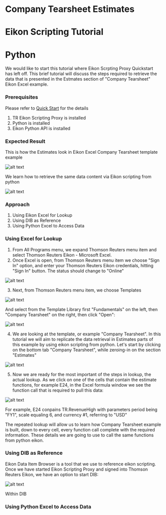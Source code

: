 # Company Tearsheet Estimates
# Eikon Scripting Tutorial
# Python

We would like to start this tutorial where Eikon Scrpting Proxy Quickstart has left off.  This brief tutorial will discuss the steps required to retrieve the data that is presented in the Estmates section of "Company Tearsheet" Eikon Excel example.

### Prerequisites

Please refer to [Quick Start](https://developers.thomsonreuters.com/tr-eikon-scripting-apis-eap-limited-access/eikon-web-and-scripting-apis-beta/quick-start) for the details

1. TR Eikon Scripting Proxy is installed
2. Python is installed
3. Eikon Python API is installed

### Expected Result

This is how the Estimates look in Eikon Excel Company Tearsheet template example

![alt text](https://github.com/zfarberov/TR-Tutorials/blob/master/excelEstimatesCropped.jpg "Excel Company Tearsheet Estimates")

We learn how to retrieve the same data content via Eikon scripting from python

![alt text](https://github.com/zfarberov/TR-Tutorials/blob/master/pythonEstimatesCropped.jpg "Same data content, python")

### Approach

1. Using Eikon Excel for Lookup
2. Using DIB as Reference
3. Using Python Excel to Access Data

### Using Excel for Lookup

1. From All Programs menu, we expand Thomson Reuters menu item and select Thomson Reuters Eikon - Microsoft Excel.
2. Once Excel is open, from Thomson Reuters menu item we choose "Sign In" option, and enter your Thomson Reuters Eikon credentials, hitting "Sign In" button.  The status should change to "Online"

 ![alt text](https://github.com/zfarberov/TR-Tutorials/blob/master/EikonExcelSignIn.jpg "Eikon Excel Online")

3. Next, from Thomson Reuters menu item, we choose Templates

 ![alt text](https://github.com/zfarberov/TR-Tutorials/blob/master/EikonExcelTemplates.jpg "Eikon Excel Templates")

 And select from the Template Library first "Fundamentals" on the left, then "Company Tearsheet" on the right,
 then click "Open":

 ![alt text](https://github.com/zfarberov/TR-Tutorials/blob/master/EikonExcelTearsheet.jpg "Eikon Excel Company Tearsheet")

4. We are looking at the template, or example "Company Tearsheet".  In this tutorial we will aim to replicate the data retrieval in Estimates parts of this example by using eikon scripting from python.  Let's start by clicking on the bottom tab "Company Tearsheet", while zeroing-in on the section "Estimates"

 ![alt text](https://github.com/zfarberov/TR-Tutorials/blob/master/EikonExcelTearsheetEstimatesMarked.jpg "Eikon Excel Company Tearsheet Estimates")

5. Now we are ready for the most important of the steps in lookup, the actual lookup.  As we click on one
 of the cells that contain the estimate functions, for example E24, in the Excel formula window we see the  function call that is required to pull this data:

  ![alt text](https://github.com/zfarberov/TR-Tutorials/blob/master/ExcelFunctionLookupMarked.jpg "Eikon Excel Function Lookup")

  For example, E24 conpains TR.RevenueHigh with parameters period being "FY1", scale equaling 6, and currency #1,
  referring to "USD"

  The repeated lookup will allow us to learn how Company Tearsheet example is built, down to every cell,
  every function call complete with the required information.  These details we are going to use to call the same
  functions from python eikon.

### Using DIB as Reference

Eikon Data Item Browser is a tool that we use to reference eikon scripting.  Once we have started Eikon Scripting Proxy and signed into Thomson Reuters Eikon, we have an option to start DIB:

![alt text](https://github.com/zfarberov/TR-Tutorials/blob/master/EikonScriptingProxyMarked.jpg "Starting DIB")

Within DIB

### Using Python Excel to Access Data
